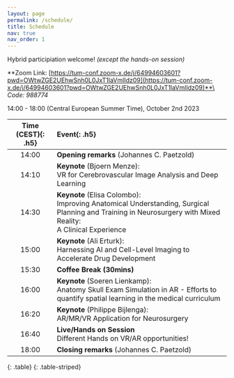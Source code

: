 ```yaml
---
layout: page
permalink: /schedule/
title: Schedule
nav: true
nav_order: 1
---
```


Hybrid participiation welcome! _(except the hands-on session)_

**Zoom Link: [https://tum-conf.zoom-x.de/j/64994603601?pwd=OWtwZGE2UEhwSnh0L0JxT1laVmlIdz09](https://tum-conf.zoom-x.de/j/64994603601?pwd=OWtwZGE2UEhwSnh0L0JxT1laVmlIdz09)**\
_Code: 988774_

14:00 - 18:00 (Central European Summer Time), October 2nd 2023

| **Time (CEST)**{: .h5} | **Event**{: .h5} |
| :-----:   | :----- |
| 14:00 | **Opening remarks** (Johannes C. Paetzold) |
| 14:10 | **Keynote** (Bjoern Menze):<br>VR for Cerebrovascular Image Analysis and Deep Learning |
| 14:30 | **Keynote** (Elisa Colombo):<br>Improving Anatomical Understanding, Surgical Planning and Training in Neurosurgery with Mixed Reality:<br> A Clinical Experience |
| 15:00 | **Keynote** (Ali Erturk):<br>Harnessing AI and Cell-Level Imaging to Accelerate Drug Development |
| 15:30 | **Coffee Break (30mins)** |
| 16:00 | **Keynote** (Soeren Lienkamp):<br>Anatomy Skull Exam Simulation in AR - Efforts to quantify spatial learning in the medical curriculum |
| 16:20 | **Keynote** (Philippe Bijlenga):<br>AR/MR/VR Application for Neurosurgery |
| 16:40 | **Live/Hands on Session**<br>Different Hands on VR/AR opportunities! |
| 18:00 | **Closing remarks** (Johannes C. Paetzold) |
{: .table}
{: .table-striped}
